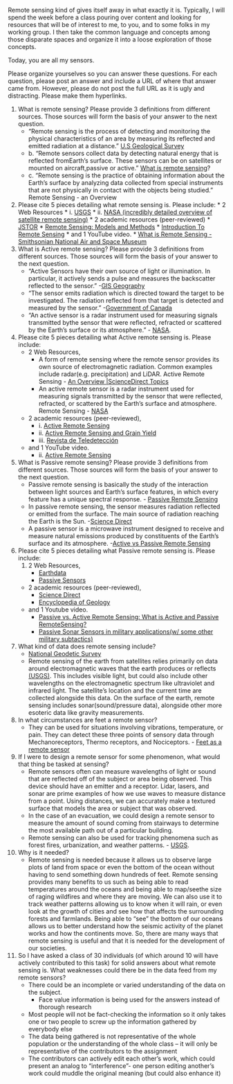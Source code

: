 Remote sensing kind of gives itself away in what exactly it is. Typically, I will spend the week before a class pouring over content and looking for resources that will be of interest to me, to you, and to some folks in my working group. I then take the common language and concepts among those disparate spaces and organize it into a loose exploration of those concepts. 

Today, you are all my sensors. 

Please organize yourselves so you can answer these questions. For each question, please post an answer and include a URL of where that answer came from. However, please do not post the full URL as it is ugly and distracting. Please make them hyperlinks.

1. What is remote sensing? Please provide 3 definitions from different sources. Those sources will form the basis of your answer to the next question.
	* “Remote sensing is the process of detecting and monitoring the physical characteristics of an area by measuring its reflected and emitted radiation at a distance.” [U.S Geological Survey]((https://www.usgs.gov/faqs/what-remote-sensing-and-what-it-used))
	* b. “Remote sensors collect data by detecting natural energy that is reflected fromEarth’s surface. These sensors can be on satellites or mounted on aircraft,passive or active.” [What is remote sensing](https://oceanservice.noaa.gov/facts/remotesensing.html)?
	* c. “Remote sensing is the practice of obtaining information about the Earth’s surface by analyzing data collected from special instruments that are not physically in contact with the objects being studied.” Remote Sensing - an Overview
2. Please cite 5 pieces detailing what remote sensing is. Please include:
		* 2 Web Resources
			* i. [USGS](https://www.usgs.gov/faqs/what-remote-sensing-and-what-it-used)
			* ii. [NASA (incredibly detailed overview of satellite remote sensing)](https://www.earthdata.nasa.gov/learn/backgrounders/remote-sensing)
		* 2 academic resources (peer-reviewed)
			* [JSTOR](https://www.jstor.org/stable/24102069)
			* [Remote Sensing: Models and Methods](https://www.google.com/books/edition/Remote_Sensing/KQXNaDH0X-IC?hl=en&gbpv=1&pg=PA2&printsec=frontcover#v=onepage&q&f=false)
			* [Introduction To Remote Sensing](https://www.google.com/books/edition/Introduction_to_Remote_Sensing_Fifth_Edi/NkLmDjSS8TsC?hl=en&gbpv=1&dq=define+remote+sensing&pg=PP1&printsec=frontcover#v=onepage&q=define%20remote%20sensing&f=false)
		* and 1 YouTube video.
			* [What is Remote Sensing - Smithsonian National Air and Space Museum](https://www.youtube.com/watch?v=F2mQ6fJSxRY&ab_channel=SmithsonianNationalAirandSpaceMuseum)
3. What is Active remote sensing? Please provide 3 definitions from different sources. Those sources will form the basis of your answer to the next question.
	* “Active Sensors have their own source of light or illumination. In particular, it actively sends a pulse and measures the backscatter reflected to the sensor.” -[GIS Geography](https://gisgeography.com/passive-active-sensors-remote-sensing/)
	* “The sensor emits radiation which is directed toward the target to be investigated. The radiation reflected from that target is detected and measured by the sensor.” -[Government of Canada](https://natural-resources.canada.ca/maps-tools-and-publications/satellite-imagery-elevation-data-and-air-photos/tutorial-fundamentals-remote-sensing/introduction/passive-vs-active-sensing/14639)
	* “An active sensor is a radar instrument used for measuring signals transmitted bythe sensor that were reflected, refracted or scattered by the Earth’s surface or its atmosphere.” - [NASA](https://www.nasa.gov/directorates/somd/space-communications-navigation-program/remote-sensing/). 
4. Please cite 5 pieces detailing what Active remote sensing is. Please include:
	* 2 Web Resources,
		* A form of remote sensing where the remote sensor provides its own source of electromagnetic radiation. Common examples include radar(e.g. precipitation) and LiDAR. Active Remote Sensing - [An Overview |ScienceDirect Topics](https://www.sciencedirect.com/topics/earth-and-planetary-sciences/active-remote-sensing)
		* An active remote sensor is a radar instrument used for measuring signals transmitted by the sensor that were reflected, refracted, or scattered by the Earth’s surface and atmosphere. Remote Sensing - [NASA](https://www.nasa.gov/directorates/somd/space-communications-navigation-program/remote-sensing/) 
	* 2 academic resources (peer-reviewed),
		* i. [Active Remote Sensing](https://link.springer.com/chapter/10.1007/978-1-4020-4387-1_3)
		* ii. [Active Remote Sensing and Grain Yield](https://link.springer.com/article/10.1007/s11119-007-9043-z)
		* iii. [Revista de Teledetección](https://polipapers.upv.es/index.php/raet/article/view/3981)
	* and 1 YouTube video.
		* ii. [Active Remote Sensing](https://www.youtube.com/watch?v=vjba5zp1c8U&ab_channel=CrookedContours)
5. What is Passive remote sensing? Please provide 3 definitions from different sources. Those sources will form the basis of your answer to the next question.
	* Passive remote sensing is basically the study of the interaction between light sources and Earth’s surface features, in which every feature has a unique spectral response. - [Passive Remote Sensing](https://www.sciencedirect.com/topics/earth-and-planetary-sciences/passive-remote-sensing#:~:text=Passive%20remote%20sensing%20is%20basically,has%20an%20unique%20spectral%20response.)
	* In passive remote sensing, the sensor measures radiation reflected or emitted from the surface. The main source of radiation reaching the Earth is the Sun. -[Science Direct](https://www.sciencedirect.com/topics/social-sciences/remote-sensing)
	* A passive sensor is a microwave instrument designed to receive and measure natural emissions produced by constituents of the Earth’s surface and its atmosphere. -[Active vs Passive Remote Sensing](https://www.nasa.gov/directorates/somd/space-communications-navigation-program/remote-sensing/)
6. Please cite 5 pieces detailing what Passive remote sensing is. Please include:
	1. 2 Web Resources,
		- [Earthdata](https://www.earthdata.nasa.gov/learn/backgrounders/passive-sensors)
		- [Passive Sensors](https://www.esa.int/Education/6._Passive_sensors)
	- 2 academic resources (peer-reviewed),
		- [Science Direct](https://www.sciencedirect.com/topics/earth-and-planetary-sciences/passive-remote-sensing#:~:text=Passive%20remote%20sensing%20is%20basically,has%20an%20unique%20spectral%20response)
		- [Encyclopedia of Geology](https://linkinghub.elsevier.com/retrieve/pii/B0123693969005104)
	- and 1 Youtube video.
		- [Passive vs. Active Remote Sensing: What is Active and Passive RemoteSensing?](https://www.geospatialworld.net/videos/active-and-passive-remote-sensing/)
		- [Passive Sonar Sensors in military applications(w/ some other military subtactics)](https://www.youtube.com/watch?v=AqqaYs7LjlM&ab_channel=SmarterEveryDay)
7. What kind of data does remote sensing include?
	* [National Geodetic Survey](https://www.ngs.noaa.gov/INFO/remote-sensing.shtml) 
	* Remote sensing of the earth from satellites relies primarily on data around electromagnetic waves that the earth produces or reflects [(USGS)](https://www.usgs.gov/faqs/what-remote-sensing-and-what-it-used). This includes visible light, but could also include other wavelengths on the electromagnetic spectrum like ultraviolet and infrared light. The satellite’s location and the current time are collected alongside this data. On the surface of the earth, remote sensing includes sonar(sound/pressure data), alongside other more esoteric data like gravity measurements.
8. In what circumstances are feet a remote sensor?
	* They can be used for situations involving vibrations, temperature, or pain. They can detect these three points of sensory data through Mechanoreceptors, Thermo receptors, and Nociceptors. - [Feet as a remote sensor](https://www.medboundtimes.com/fitness-and-wellness/perceiving-the-world-through-your-feet)
9. If I were to design a remote sensor for some phenomenon, what would that thing be tasked at sensing?
	* Remote sensors often can measure wavelengths of light or sound that are reflected off of the subject or area being observed. This device should have an emitter and a receptor. Lidar, lasers, and sonar are prime examples of how we use waves to measure distance from a point. Using distances, we can accurately make a textured surface that models the area or subject that was observed.
	* In the case of an evacuation, we could design a remote sensor to measure the amount of sound coming from stairways to determine the most available path out of a particular building.
	* Remote sensing can also be used for tracking phenomena such as forest fires, urbanization, and weather patterns. - [USGS](https://www.usgs.gov/faqs/what-remote-sensing-and-what-it-used). 
10. Why is it needed?
	* Remote sensing is needed because it allows us to observe large plots of land from space or even the bottom of the ocean without having to send something down hundreds of feet. Remote sensing provides many benefits to us such as being able to read temperatures around the oceans and being able to map/seethe size of raging wildfires and where they are moving. We can also use it to track weather patterns allowing us to know when it will rain, or even look at the growth of cities and see how that affects the surrounding forests and farmlands. Being able to “see” the bottom of our oceans allows us to better understand how the seismic activity of the planet works and how the continents move. So, there are many ways that remote sensing is useful and that it is needed for the development of our societies.
11. So I have asked a class of 30 individuals (of which around 10 will have actively contributed to this task) for solid answers about what remote sensing is. What weaknesses could there be in the data feed from my remote sensors?
	* There could be an incomplete or varied understanding of the data on the subject.
		* Face value information is being used for the answers instead of thorough research
	* Most people will not be fact-checking the information so it only takes one or two people to screw up the information gathered by everybody else
	* The data being gathered is not representative of the whole population or the understanding of the whole class – it will only be representative of the contributors to the assignment
	* The contributors can actively edit each other’s work, which could present an analog to “interference”- one person editing another’s work could muddle the original meaning (but could also enhance it)